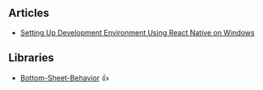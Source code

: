 ## Articles

- [Setting Up Development Environment Using React Native on Windows](https://codeburst.io/setting-up-development-environment-using-react-native-on-windows-dd240e69f776)

## Libraries

- [Bottom-Sheet-Behavior](https://github.com/cesardeazevedo/react-native-bottom-sheet-behavior) :thumbsup: